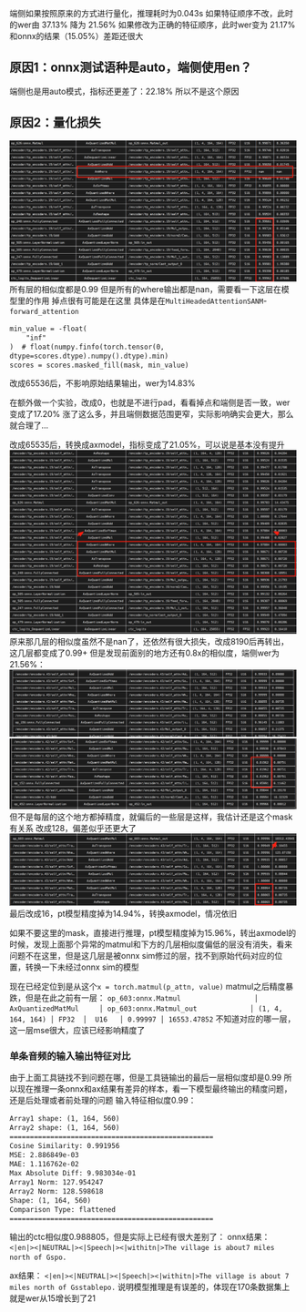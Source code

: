 端侧如果按照原来的方式进行量化，推理耗时为0.043s
如果特征顺序不改，此时的wer由 37.13% 降为 21.56%
如果修改为正确的特征顺序，此时wer变为 21.17%
和onnx的结果（15.05%）差距还很大

## 原因1：onnx测试语种是auto，端侧使用en？
端侧也是用auto模式，指标还更差了：22.18%
所以不是这个原因


## 原因2：量化损失
![](../../file/Pasted%20image%2020250826180828.png)
所有层的相似度都是0.99 但是所有的where输出都是nan，需要看一下这层在模型里的作用
掉点很有可能是在这里
具体是在`MultiHeadedAttentionSANM`-`forward_attention`
```
min_value = -float(  
    "inf"  
)  # float(numpy.finfo(torch.tensor(0, dtype=scores.dtype).numpy().dtype).min)  
scores = scores.masked_fill(mask, min_value)
```
改成65536后，不影响原始结果输出，wer为14.83%

在额外做一个实验，改成0，也就是不进行pad，看看掉点和端侧是否一致，wer变成了17.20%
涨了这么多，并且端侧数据范围更窄，实际影响确实会更大，那么就合理了...

改成65535后，转换成axmodel，指标变成了21.05%，可以说是基本没有提升
![](../../file/Pasted%20image%2020250827094401.png)
原来那几层的相似度虽然不是nan了，还依然有很大损失，改成8190后再转出，这几层都变成了0.99+
但是发现前面别的地方还有0.8x的相似度，端侧wer为21.56%：
![](../../file/Pasted%20image%2020250827101126.png)![](../../file/Pasted%20image%2020250827101143.png)
但不是每层的这个地方都掉精度，就偏后的一些层是这样，我估计还是这个mask有关系
改成128，偏差似乎还更大了
![](../../file/Pasted%20image%2020250827104923.png)
最后改成16，pt模型精度掉为14.94%，转换axmodel，情况依旧

如果不要这里的mask，直接进行推理，pt模型精度掉为15.96%，转出axmodel的时候，发现上面那个异常的matmul和下方的几层相似度偏低的层没有消失，看来问题不在这里，但是这几层是被onnx sim修过的层，找不到原始代码对应的位置，转换一下未经过onnx sim的模型

现在已经定位到是从这个`x = torch.matmul(p_attn, value)` matmul之后精度暴跌，但是在此之前有一层：
` op_603:onnx.Matmul                  │     AxQuantizedMatMul     │ op_603:onnx.Matmul_out             │ (1, 4, 164, 164) │ FP32  │  U16   │ 0.99997 │ 16553.47852 `
不知道对应的哪一层，这一层mse很大，应该已经影响精度了




### 单条音频的输入输出特征对比
由于上面工具链找不到问题在哪，但是工具链输出的最后一层相似度却是0.99
所以现在推理一条onnx和ax结果有差异的样本，看一下模型最终输出的精度问题，还是后处理或者前处理的问题
输入特征相似度0.99：
```
Array1 shape: (1, 164, 560)
Array2 shape: (1, 164, 560)
==================================================
Cosine Similarity: 0.991956
MSE: 2.886849e-03
MAE: 1.116762e-02
Max Absolute Diff: 9.983034e-01
Array1 Norm: 127.954247
Array2 Norm: 128.598618
Shape: (1, 164, 560)
Comparison Type: flattened
==================================================
```
输出的ctc相似度0.988805，但是实际上已经有很大差别了：
onnx结果：
`<|en|><|NEUTRAL|><|Speech|><|withitn|>The village is about7 miles north of Gspo.`

ax结果：
`<|en|><|NEUTRAL|><|Speech|><|withitn|>The village is about 7 miles north of Gsstablepo.`
说明模型推理是有误差的，体现在170条数据集上就是wer从15增长到了21